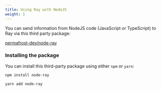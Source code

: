 ```yaml
---
title: Using Ray with NodeJS
weight: 1
---
```


You can send information from NodeJS code (JavaScript or TypeScript) to Ray via this third party package:

[permafrost-dev/node-ray](https://github.com/permafrost-dev/node-ray)

### Installing the package

You can install this third-party package using either `npm` or `yarn`:

```bash
npm install node-ray

yarn add node-ray
```
